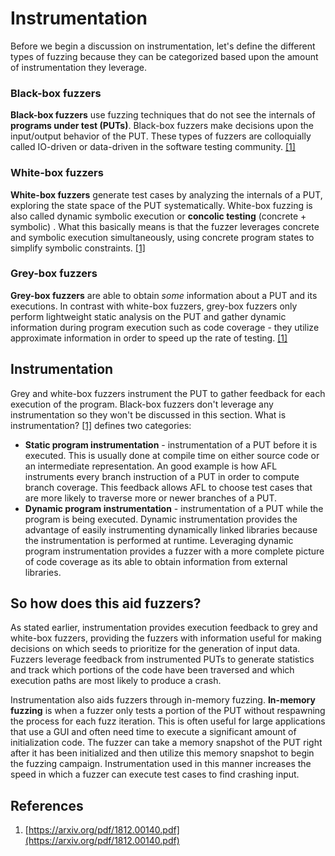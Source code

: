 # Instrumentation

Before we begin a discussion on instrumentation, let's define the different
types of fuzzing because they can be categorized based upon the amount of
instrumentation they leverage.

### Black-box fuzzers

**Black-box fuzzers** use fuzzing techniques that do not see the internals of
**programs under test (PUTs)**. Black-box fuzzers make decisions upon the
input/output behavior of the PUT. These types of fuzzers are colloquially
called IO-driven or data-driven in the software testing community.
[[1]](#references)

### White-box fuzzers

**White-box fuzzers** generate test cases by analyzing the internals of a PUT,
exploring the state space of the PUT systematically. White-box fuzzing is also
called dynamic symbolic execution or **concolic testing** (concrete + symbolic)
. What this basically means is that the fuzzer leverages concrete and symbolic
execution simultaneously, using concrete program states to simplify symbolic
constraints. [[1]](#references)

### Grey-box fuzzers

**Grey-box fuzzers** are able to obtain *some* information about a PUT and its
executions. In contrast with white-box fuzzers, grey-box fuzzers only perform
lightweight static analysis on the PUT and gather dynamic information during
program execution such as code coverage - they utilize approximate information
in order to speed up the rate of testing. [[1]](#references)

## Instrumentation

Grey and white-box fuzzers instrument the PUT to gather feedback for each
execution of the program. Black-box fuzzers don't leverage any instrumentation
so they won't be discussed in this section. What is instrumentation?
[[1]](#references) defines two categories:

* **Static program instrumentation** - instrumentation of a PUT before it is
executed. This is usually done at compile time on either source code or an
intermediate representation. An good example is how AFL instruments every
branch instruction of a PUT in order to compute branch coverage. This feedback
allows AFL to choose test cases that are more likely to traverse more or newer
branches of a PUT.
* **Dynamic program instrumentation** - instrumentation of a PUT while the
program is being executed. Dynamic instrumentation provides the advantage of
easily instrumenting dynamically linked libraries because the instrumentation
is performed at runtime. Leveraging dynamic program instrumentation provides a
fuzzer with a more complete picture of code coverage as its able to obtain
information from external libraries.

## So how does this aid fuzzers?

As stated earlier, instrumentation provides execution feedback to grey and
white-box fuzzers, providing the fuzzers with information useful for making
decisions on which seeds to prioritize for the generation of input data.
Fuzzers leverage feedback from instrumented PUTs to generate statistics and
track which portions of the code have been traversed and which execution paths
are most likely to produce a crash.

Instrumentation also aids fuzzers through in-memory fuzzing.
**In-memory fuzzing** is when a fuzzer only tests a portion of the PUT without
respawning the process for each fuzz iteration. This is often useful for large
applications that use a GUI and often need time to execute a significant amount
of initialization code. The fuzzer can take a memory snapshot of the PUT right
after it has been initialized and then utilize this memory snapshot to begin
the fuzzing campaign. Instrumentation used in this manner increases the speed
in which a fuzzer can execute test cases to find crashing input.

## References

1. [https://arxiv.org/pdf/1812.00140.pdf](https://arxiv.org/pdf/1812.00140.pdf)
